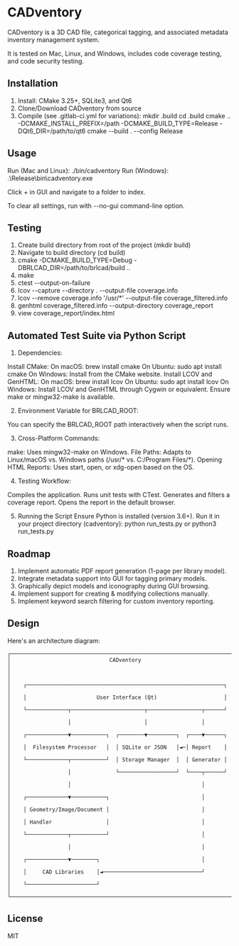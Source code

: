 # CADventory

CADventory is a 3D CAD file, categorical tagging, and associated
metadata inventory management system.

It is tested on Mac, Linux, and Windows, includes code coverage
testing, and code security testing.


## Installation

1) Install: CMake 3.25+, SQLite3, and Qt6
2) Clone/Download CADventory from source
3) Compile (see .gitlab-ci.yml for variations):
     mkdir .build
     cd .build
     cmake .. -DCMAKE_INSTALL_PREFIX=/path -DCMAKE_BUILD_TYPE=Release -DQt6_DIR=/path/to/qt6
     cmake --build . --config Release

## Usage

Run (Mac and Linux):
  ./bin/cadventory
Run (Windows):
  .\Release\bin\cadventory.exe

Click + in GUI and navigate to a folder to index.

To clear all settings, run with --no-gui command-line option.

## Testing 

1. Create build directory from root of the project (mkdir build)
2. Navigate to build directory (cd build)
3. cmake -DCMAKE_BUILD_TYPE=Debug -DBRLCAD_DIR=/path/to/brlcad/build ..
4. make
5. ctest --output-on-failure
6. lcov --capture --directory . --output-file coverage.info
7. lcov --remove coverage.info '/usr/*' --output-file coverage_filtered.info
8. genhtml coverage_filtered.info --output-directory coverage_report
9. view coverage_report/index.html 

## Automated Test Suite via Python Script

1. Dependencies:

  Install CMake:
    On macOS: brew install cmake
    On Ubuntu: sudo apt install cmake
    On Windows: Install from the CMake website.
  Install LCOV and GenHTML:
    On macOS: brew install lcov
    On Ubuntu: sudo apt install lcov
    On Windows: Install LCOV and GenHTML through Cygwin or equivalent.
  Ensure make or mingw32-make is available.

2. Environment Variable for BRLCAD_ROOT:

  You can specify the BRLCAD_ROOT path interactively when the script runs.

3. Cross-Platform Commands:

  make: Uses mingw32-make on Windows.
  File Paths: Adapts to Linux/macOS vs. Windows paths (/usr/* vs. C:/Program Files/*).
  Opening HTML Reports: Uses start, open, or xdg-open based on the OS.

4. Testing Workflow:

  Compiles the application.
  Runs unit tests with CTest.
  Generates and filters a coverage report.
  Opens the report in the default browser.

5. Running the Script
  Ensure Python is installed (version 3.6+).
  Run it in your project directory (cadventory):
    python run_tests.py or python3 run_tests.py

## Roadmap

1) Implement automatic PDF report generation (1-page per library model).
2) Integrate metadata support into GUI for tagging primary models.
3) Graphically depict models and iconography during GUI browsing.
4) Implement support for creating & modifying collections manually.
5) Implement keyword search filtering for custom inventory reporting.


## Design

Here's an architecture diagram:

```
┌──────────────────────────────────────────────────────────────────────┐
│                               CADventory                             │
│                                                                      │
│    ┌──────────────────────────────────────────────────────────────┐  │
│    │                      User Interface (Qt)                     │  │
│    └─────────────┬───────────────────────┬─────────────────┬──────┘  │
│                  │                       │                 │         │
│    ┌─────────────▼───────────┐  ┌────────▼─────────┐  ┌────▼──────┐  │
│    │  Filesystem Processor   │  │ SQLite or JSON   │◄─│ Report    │  │
│    └─────────────┬───────────┘  │ Storage Manager  │  │ Generator │  │
│                  │              └──────────────────┘  └────┬──────┘  │
│                  │                                         │         │
│    ┌─────────────▼───────────┐                             │         │
│    │ Geometry/Image/Document │                             │         │
│    │ Handler                 │                             │         │
│    └─────────────┬───────────┘                             │         │
│                  │                                         │         │
│    ┌─────────────▼────────┐                                │         │
│    │     CAD Libraries    │◄───────────────────────────────┘         │
│    └──────────────────────┘                                          │
└──────────────────────────────────────────────────────────────────────┘
```


## License

MIT

